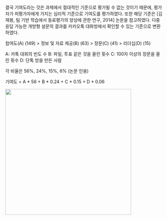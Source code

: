 

결국 기여도라는 것은 과제에서 절대적인 기준으로 평가될 수 없는 것이기 때문에, 
평가자가 피평가자에게 가지는 심리적 기준으로 기여도를 평가하였다.
또한 해당 기준은 [김재봉, 팀 기반 학습에서 동료평가의 양상에 관한 연구, 2014] 논문을 참고하였다.
다중 응답 가능한 개방형 설문의 결과를 카카오톡 대화방에서 확인할 수 있는 기준으로 변환하였다.

참여도(A) (149) > 정보 및 자료 제공(B) (63) > 장문(C) (41) > 리더십(D) (15)

A: 카톡 대회의 빈도 수
B: 파일, 투표 같은 것을 올린 횟수
C: 100자 이상의 장문을 올린 횟수
D: 단톡 방을 만든 사람

각 비율은 56%, 24%, 15%, 6%
(논문 인용)

기여도 = A * 56 + B * 0.24 + C * 0.15 + D * 0.06


<img src="https://user-images.githubusercontent.com/63048392/113374898-369dcf00-93a9-11eb-97de-4e04103c1037.jpg" width="400">

